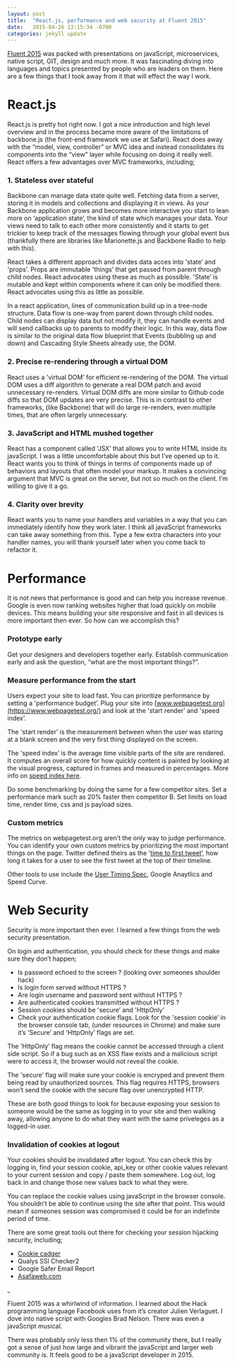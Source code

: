 ```yaml
---
layout: post
title:  "React.js, performance and web security at Fluent 2015"
date:   2015-04-26 13:15:34 -0700
categories: jekyll update
---
```


[Fluent 2015](http://conferences.oreilly.com/fluent/javascript-html-2015) was packed with presentations on javaScript, microservices, native script, GIT, design and much more. It was fascinating diving into languages and topics presented by people who are leaders on them. Here are a few things that I took away from it that will effect the way I work.

# React.js

React.js is pretty hot right now. I got a nice introduction and high level overview and in the process became more aware of the limitations of backbone.js (the front-end framework we use at Safari). React does away with the “model, view, controller” or MVC idea and instead consolidates its components into the “view” layer while focusing on doing it really well. React offers a few advantages over MVC frameworks, including;

### 1. Stateless over stateful

Backbone can manage data state quite well. Fetching data from a server, storing it in models and collections and displaying it in views. As your Backbone application grows and becomes more interactive you start to lean more on ‘application state’, the kind of state which manages your data. Your views need to talk to each other more consistently and it starts to get trickier to keep track of the messages flowing through your global event bus (thankfully there are libraries like Marionette.js and Backbone Radio to help with this).

React takes a different approach and divides data acces into 'state’ and 'props’. Props are immutable 'things’ that get passed from parent through child nodes. React advocates using these as much as possible. 'State’ is mutable and kept within components where it can only be modified there. React advocates using this as little as possible.

In a react application, lines of communication build up in a tree-node structure. Data flow is one-way from parent down through child nodes. Child nodes can display data but not modify it, they can handle events and will send callbacks up to parents to modify their logic. In this way, data flow is similar to the original data flow blueprint that Events (bubbling up and down) and Cascading Style Sheets already use, the DOM.

### 2. Precise re-rendering through a virtual DOM

React uses a 'virtual DOM’ for efficient re-rendering of the DOM. The virtual DOM uses a diff algorithm to generate a real DOM patch and avoid unnecessary re-renders. Virtual DOM diffs are more similar to Github code diffs so that DOM updates are very precise. This is in contrast to other frameworks, (like Backbone) that will do large re-renders, even multiple times, that are often largely unnecessary.

### 3. JavaScript and HTML mushed together

React has a component called 'JSX’ that allows you to write HTML inside its javaScript. I was a little uncomfortable about this but I’ve opened up to it. React wants you to think of things in terms of components made up of behaviors and layouts that often model your markup. It makes a convincing argument that MVC is great on the server, but not so much on the client. I’m willing to give it a go.

### 4. Clarity over brevity

React wants you to name your handlers and variables in a way that you can immediately identify how they work later. I think all javaScript frameworks can take away something from this. Type a few extra characters into your handler names, you will thank yourself later when you come back to refactor it.

# Performance

It is not news that performance is good and can help you increase revenue. Google is even now ranking websites higher that load quickly on mobile devices. This means building your site responsive and fast in all devices is more important then ever. So how can we accomplish this?

### Prototype early

Get your designers and developers together early. Establish communication early and ask the question, “what are the most important things?”.

### Measure performance from the start

Users expect your site to load fast. You can prioritize performance by setting a 'performance budget’. Plug your site into [www.webpagetest.org](https://www.webpagetest.org/) and look at the 'start render’ and 'speed index’.

The 'start render’ is the measurement between when the user was staring at a blank screen and the very first thing displayed on the screen.

The 'speed index’ is the average time visible parts of the site are rendered. It computes an overall score for how quickly content is painted by looking at the visual progress, captured in frames and measured in percentages. More info on [speed index here](https://sites.google.com/a/webpagetest.org/docs/using-webpagetest/metrics/speed-index).

Do some benchmarking by doing the same for a few competitor sites. Set a performance mark such as 20% faster then competitor B. Set limits on load time, render time, css and js payload sizes.

### Custom metrics

The metrics on webpagetest.org aren’t the only way to judge performance. You can identify your own custom metrics by prioritizing the most important things on the page. Twitter defined theirs as the '[time to first tweet](https://blog.twitter.com/2012/improving-performance-on-twittercom)’, how long it takes for a user to see the first tweet at the top of their timeline.

Other tools to use include the [User Timing Spec](https://www.w3.org/TR/user-timing/#introduction), Google Anaytlics and Speed Curve.

# Web Security

Security is more important then ever. I learned a few things from the web security presentation.

On login and authentication, you should check for these things and make sure they don’t happen;

* Is password echoed to the screen ? (looking over someones shoulder hack)
* Is login form served without HTTPS ?
* Are login username and password sent without HTTPS ?
* Are authenticated cookies transmitted without HTTPS ?
* Session cookies should be 'secure’ and 'HttpOnly’
* Check your authentication cookie flags. Look for the 'session cookie’ in the browser console tab, (under resources in Chrome) and make sure it’s 'Secure’ and 'HttpOnly’ flags are set.

The 'HttpOnly’ flag means the cookie cannot be accessed through a client side script. So if a bug such as an XSS flaw exists and a malicious script were to access it, the browser would not reveal the cookie.

The 'secure’ flag will make sure your cookie is encryped and prevent them being read by unauthorized sources. This flag requires HTTPS, browsers won’t send the cookie with the secure flag over unencrypted HTTP.

These are both good things to look for because exposing your session to someone would be the same as logging in to your site and then walking away, allowing anyone to do what they want with the same priveleges as a logged-in user.

### Invalidation of cookies at logout

Your cookies should be invalidated after logout. You can check this by logging in, find your session cookie, api_key or other cookie values relevant to your current session and copy / paste them somewhere. Log out, log back in and change those new values back to what they were.

You can replace the cookie values using javaScript in the browser console. You shouldn’t be able to continue using the site after that point. This would mean if someones session was compromised it could be for an indefinite period of time.

There are some great tools out there for checking your session hijacking security, including;

* [Cookie cadger](https://www.cookiecadger.com/)
* Qualys SSl Checker2
* Google Safer Email Report
* [Asafaweb.com](https://asafaweb.com/)

_


Fluent 2015 was a whirlwind of information. I learned about the Hack programming language Facebook uses from it’s creator Julien Verlaguet. I dove into native script with Googles Brad Nelson. There was even a javaScript musical.

There was probably only less then 1% of the community there, but I really got a sense of just how large and vibrant the javaScript and larger web community is. It feels good to be a javaScript developer in 2015.